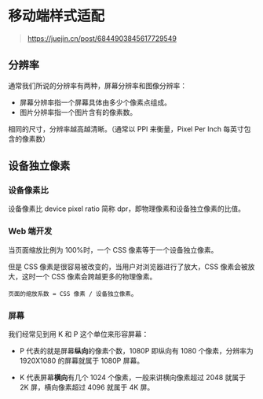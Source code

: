 # 移动端样式适配

> https://juejin.cn/post/6844903845617729549

## 分辨率

通常我们所说的分辨率有两种，屏幕分辨率和图像分辨率：

- 屏幕分辨率指一个屏幕具体由多少个像素点组成。
- 图片分辨率指一个图片含有的像素数。

相同的尺寸，分辨率越高越清晰。（通常以 PPI 来衡量，Pixel Per Inch 每英寸包含的像素数）

## 设备独立像素

### 设备像素比

设备像素比 device pixel ratio 简称 dpr，即物理像素和设备独立像素的比值。

### Web 端开发

当页面缩放比例为 100%时，一个 CSS 像素等于一个设备独立像素。

但是 CSS 像素是很容易被改变的，当用户对浏览器进行了放大，CSS 像素会被放大，这时一个 CSS 像素会跨越更多的物理像素。

`页面的缩放系数 = CSS 像素 / 设备独立像素`。

### 屏幕

我们经常见到用 K 和 P 这个单位来形容屏幕：

- P 代表的就是屏幕**纵向**的像素个数，1080P 即纵向有 1080 个像素，分辨率为 1920X1080 的屏幕就属于 1080P 屏幕。

- K 代表屏幕**横向**有几个 1024 个像素，一般来讲横向像素超过 2048 就属于 2K 屏，横向像素超过 4096 就属于 4K 屏。
